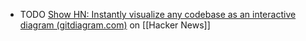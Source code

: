 - TODO [Show HN: Instantly visualize any codebase as an interactive diagram (gitdiagram.com)](https://news.ycombinator.com/item?id=42521769) on [[Hacker News]]